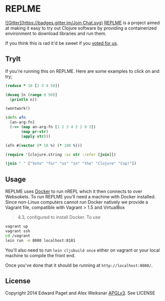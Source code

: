 # REPLME
[![Gitter](https://badges.gitter.im/Join Chat.svg)](https://gitter.im/replme/replme-frontend?utm_source=badge&utm_medium=badge&utm_campaign=pr-badge&utm_content=badge)
[REPLME](http://replme.clojurecup.com) is a project aimed at making
it easy to try out Clojure software by providing a containerized 
environment to download libraries and run them.

If you think this is rad it'd be sweet if you [voted for us](https://clojurecup.com/#/apps/replme).

## TryIt

If you're running this on REPLME. Here are some examples to click on
and try;

```clojure
(reduce * 10 [2 3 4 50])
```

```clojure
(doseq [n (range 0 50)]
  (println n))
```

```clojure
(wontwork!)
```

```clojure
(defn afn
  [an-arg-fn]
  (->> (map an-arg-fn [1 2 3 4 3 2 9 3])
       (map pr-str)
       (apply str)))

(afn #(vector (* 10 %) (* 100 %)))
```

```clojure
(require '[clojure.string :as str :refer [join]])

(join " " ["Vote" "for" "us" "in" "the" "Clojure" "Cup!"])
```

## Usage

REPLME uses [Docker](http://docker.com) to run nREPL which it then
connects to over Websokets. To run REPLME you'll need a machine with
Docker installed. Since non-Linux computers cannot run Docker natively
we provide a Vagrant file, compatible with Vagrant > 1.5 and VirtualBox
> 4.3, configured to install Docker. To use

``` bash
vagrant up
vagrant ssh
cd /vagrant
lein run -m 8080 localhost:8181
```

You'll also need to run `lein cljsbuild once` either on vagrant or
your local machine to compile the front end.

Once you've done that it should be running at `http://localhost:8080/`.

## License

Copyright 2014 Edward Paget and Alex Weiksnar
[APGLv3](https://www.gnu.org/licenses/agpl-3.0.html). See LICENSE
